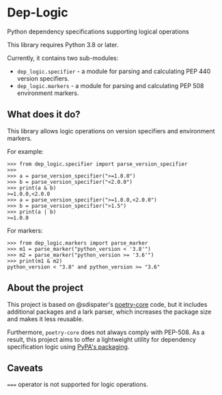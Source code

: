 # Dep-Logic

Python dependency specifications supporting logical operations

This library requires Python 3.8 or later.

Currently, it contains two sub-modules:

- `dep_logic.specifier` - a module for parsing and calculating PEP 440 version specifiers.
- `dep_logic.markers` - a module for parsing and calculating PEP 508 environment markers.

## What does it do?

This library allows logic operations on version specifiers and environment markers.

For example:

```pycon
>>> from dep_logic.specifier import parse_version_specifier
>>>
>>> a = parse_version_specifier(">=1.0.0")
>>> b = parse_version_specifier("<2.0.0")
>>> print(a & b)
>=1.0.0,<2.0.0
>>> a = parse_version_specifier(">=1.0.0,<2.0.0")
>>> b = parse_version_specifier(">1.5")
>>> print(a | b)
>=1.0.0
```

For markers:

```pycon
>>> from dep_logic.markers import parse_marker
>>> m1 = parse_marker("python_version < '3.8'")
>>> m2 = parse_marker("python_version >= '3.6'")
>>> print(m1 & m2)
python_version < "3.8" and python_version >= "3.6"
```

## About the project

This project is based on @sdispater's [poetry-core](https://github.com/python-poetry/poetry-core) code, but it includes additional packages and a lark parser, which increases the package size and makes it less reusable.

Furthermore, `poetry-core` does not always comply with PEP-508. As a result, this project aims to offer a lightweight utility for dependency specification logic using [PyPA's packaging](https://github.com/pypa/packging).

## Caveats

`===` operator is not supported for logic operations.
